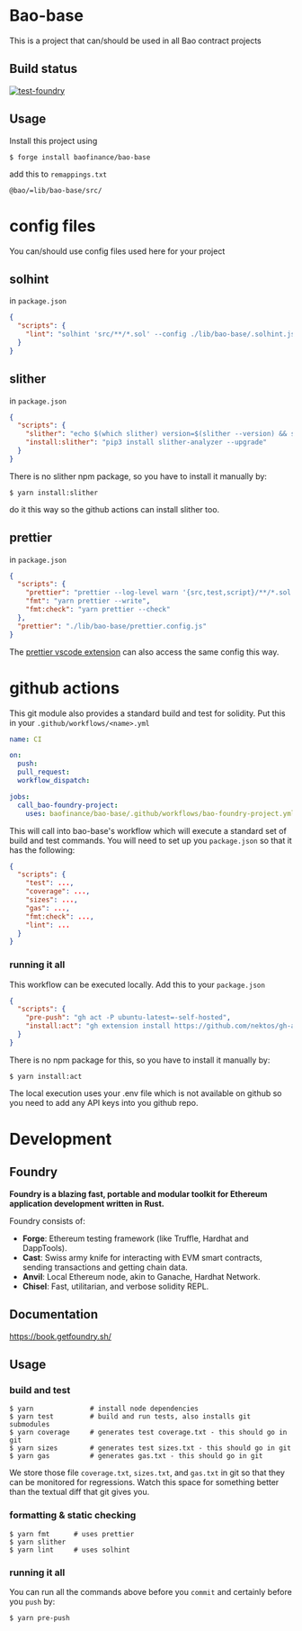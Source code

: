 # Bao-base

This is a project that can/should be used in all Bao contract projects

## Build status
[![test-foundry](https://github.com/baofinance/bao-base/actions/workflows/CI-test-foundry.yml/badge.svg)](https://github.com/baofinance/bao-base/actions/workflows/CI-test-foundry.yml)

## Usage

Install this project using

```shell
$ forge install baofinance/bao-base
```

add this to `remappings.txt`

```
@bao/=lib/bao-base/src/
```

# config files

You can/should use config files used here for your project

## solhint

in `package.json`

```json
{
  "scripts": {
    "lint": "solhint 'src/**/*.sol' --config ./lib/bao-base/.solhint.json --disc"
  }
}
```

## slither

in `package.json`

```json
{
  "scripts": {
    "slither": "echo $(which slither) version=$(slither --version) && slither . --config ./lib/bao-base/slither.config.json --exclude-dependencies --fail-pedantic",
    "install:slither": "pip3 install slither-analyzer --upgrade"
  }
}
```

There is no slither npm package, so you have to install it manually by:

```shell
$ yarn install:slither
```

do it this way so the github actions can install slither too.

## prettier

in `package.json`

```json
{
  "scripts": {
    "prettier": "prettier --log-level warn '{src,test,script}/**/*.sol'",
    "fmt": "yarn prettier --write",
    "fmt:check": "yarn prettier --check"
  },
  "prettier": "./lib/bao-base/prettier.config.js"
}
```

The [prettier vscode extension](https://marketplace.visualstudio.com/items?itemName=esbenp.prettier-vscode) can also access the same config this way.

# github actions

This git module also provides a standard build and test for solidity.
Put this in your `.github/workflows/<name>.yml`

```yml
name: CI

on:
  push:
  pull_request:
  workflow_dispatch:

jobs:
  call_bao-foundry-project:
    uses: baofinance/bao-base/.github/workflows/bao-foundry-project.yml@main
```

This will call into bao-base's workflow which will execute a standard set of build and test commands.
You will need to set up you `package.json` so that it has the following:

```json
{
  "scripts": {
    "test": ...,
    "coverage": ...,
    "sizes": ...,
    "gas": ...,
    "fmt:check": ...,
    "lint": ...
  }
}
```

### running it all

This workflow can be executed locally. Add this to your `package.json`

```json
{
  "scripts": {
    "pre-push": "gh act -P ubuntu-latest=-self-hosted",
    "install:act": "gh extension install https://github.com/nektos/gh-act"
  }
}
```

There is no npm package for this, so you have to install it manually by:

```shell
$ yarn install:act
```

The local execution uses your .env file which is not available on github so you need to add any API keys into you github repo.

# Development

## Foundry

**Foundry is a blazing fast, portable and modular toolkit for Ethereum application development written in Rust.**

Foundry consists of:

- **Forge**: Ethereum testing framework (like Truffle, Hardhat and DappTools).
- **Cast**: Swiss army knife for interacting with EVM smart contracts, sending transactions and getting chain data.
- **Anvil**: Local Ethereum node, akin to Ganache, Hardhat Network.
- **Chisel**: Fast, utilitarian, and verbose solidity REPL.

## Documentation

https://book.getfoundry.sh/

## Usage

### build and test

```shell
$ yarn              # install node dependencies
$ yarn test         # build and run tests, also installs git submodules
$ yarn coverage     # generates test coverage.txt - this should go in git
$ yarn sizes        # generates test sizes.txt - this should go in git
$ yarn gas          # generates gas.txt - this should go in git
```

We store those file `coverage.txt`, `sizes.txt`, and `gas.txt` in git so that they can be monitored for regressions. Watch this space for something better than the textual diff that git gives you.

### formatting & static checking

```shell
$ yarn fmt      # uses prettier
$ yarn slither
$ yarn lint     # uses solhint
```

### running it all

You can run all the commands above before you `commit` and certainly before you `push` by:

```shell
$ yarn pre-push
```
